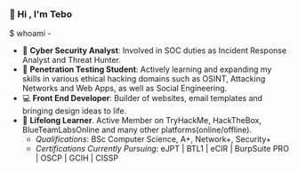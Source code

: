 ### :wave: Hi , I'm Tebo

$ whoami - 
*  :dart: __Cyber Security Analyst__: Involved in SOC duties as Incident Response Analyst and Threat Hunter.
*  :school_satchel: __Penetration Testing Student__: Actively learning and expanding my skills in various ethical hacking domains such as OSINT, Attacking Networks and Web Apps, as well as Social Engineering. 
*  :computer: __Front End Developer__: Builder of websites, email templates and bringing design ideas to life. 
*  :seedling: __Lifelong Learner__. Active Member on TryHackMe, HackTheBox, BlueTeamLabsOnline and many other platforms(online/offline).
    * *Qualifications*: BSc Computer Science, A+, Network+, Security+
    * *Certifications Currently Pursuing*: eJPT | BTL1 | eCIR | BurpSuite PRO | OSCP | GCIH | CISSP
